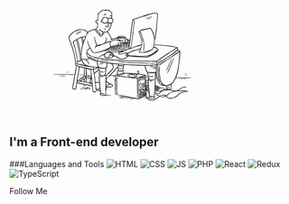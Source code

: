 [![Header](https://github.com/GarifullinII/GarifullinII/blob/main/assets/me.gif)](https://www.youtube.com/channel/UCNkLRIFzquWOpZeGKlYBxYA)

## I'm a Front-end developer

###Languages and Tools
![HTML](https://img.shields.io/badge/-HTML-FF0000)
![CSS](https://img.shields.io/badge/-CSS-FF8C00)
![JS](https://img.shields.io/badge/-JS-FFFF00)
![PHP](https://img.shields.io/badge/-PHP-00FF00)
![React](https://img.shields.io/badge/-React-00FFFF)
![Redux](https://img.shields.io/badge/-Redux-1E90FF)
![TypeScript](https://img.shields.io/badge/-TypeScript-5A009D)

Follow Me
